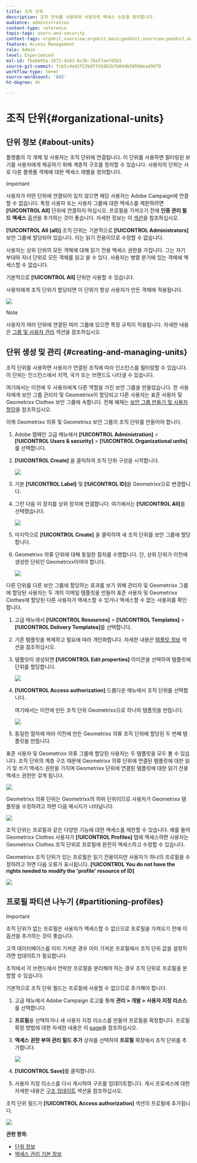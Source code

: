 ```yaml
---
title: 조직 단위
description: 조직 단위를 사용하여 사용자의 액세스 수준을 정의합니다.
audience: administration
content-type: reference
topic-tags: users-and-security
context-tags: orgUnit,overview;orgUnit,main;geoUnit,overview;geoUnit,main
feature: Access Management
role: Admin
level: Experienced
exl-id: fbab695a-2672-4183-8c3b-78af7aefd5b1
source-git-commit: fcb5c4a92f23bdffd1082b7b044b5859dead9d70
workflow-type: tm+mt
source-wordcount: '842'
ht-degree: 4%

---
```


# 조직 단위{#organizational-units}

## 단위 정보 {#about-units}

플랫폼의 각 개체 및 사용자는 조직 단위에 연결됩니다. 이 단위를 사용하면 필터링된 보기를 사용자에게 제공하기 위해 계층적 구조를 정의할 수 있습니다. 사용자의 단위는 서로 다른 플랫폼 객체에 대한 액세스 레벨을 정의합니다.

>[!IMPORTANT]
>
>사용자가 어떤 단위에 연결되어 있지 않으면 해당 사용자는 Adobe Campaign에 연결할 수 없습니다. 특정 사용자 또는 사용자 그룹에 대한 액세스를 제한하려면 **[!UICONTROL All]** 단위에 연결하지 마십시오. 프로필을 가져오기 전에 **인증 관리 필드 액세스** 옵션을 추가하는 것이 좋습니다. 자세한 정보는 이 [섹션](../../administration/using/organizational-units.md#partitioning-profiles)을 참조하십시오.
>
>**[!UICONTROL All (all)]** 조직 단위는 기본적으로 **[!UICONTROL Administrators]** 보안 그룹에 할당되어 있습니다. 이는 읽기 전용이므로 수정할 수 없습니다.

사용자는 상위 단위의 모든 객체에 대해 읽기 전용 액세스 권한을 가집니다. 그는 자기 부대와 자녀 단위로 모든 객체를 읽고 쓸 수 있다. 사용자는 병렬 분기에 있는 객체에 액세스할 수 없습니다.

기본적으로 **[!UICONTROL All]** 단위만 사용할 수 있습니다.

사용자에게 조직 단위가 할당되면 이 단위가 항상 사용자가 만든 객체에 적용됩니다.

![](assets/user_management_2.png)

>[!NOTE]
>
>사용자가 여러 단위에 연결된 여러 그룹에 있으면 특정 규칙이 적용됩니다. 자세한 내용은 [그룹 및 사용자 관리](../../administration/using/managing-groups-and-users.md) 섹션을 참조하십시오.

## 단위 생성 및 관리 {#creating-and-managing-units}

조직 단위를 사용하면 사용자가 연결된 조직에 따라 인스턴스를 필터링할 수 있습니다. 이 단위는 인스턴스에서 지역, 국가 또는 브랜드도 나타낼 수 있습니다.

여기에서는 이전에 두 사용자에게 다른 역할을 가진 보안 그룹을 만들었습니다. 한 사용자에게 보안 그룹 관리자 및 Geometrixx이 할당되고 다른 사용자는 표준 사용자 및 Geometrixx Clothes 보안 그룹에 속합니다. 전체 예제는 [보안 그룹 만들기 및 사용자 할당](../../administration/using/managing-groups-and-users.md#creating-a-security-group-and-assigning-users)을 참조하십시오.

이제 Geometrixx 의류 및 Geometrixx 보안 그룹의 조직 단위를 만들어야 합니다.

1. Adobe 캠페인 고급 메뉴에서 **[!UICONTROL Administration]** > **[!UICONTROL Users & security]** > **[!UICONTROL Organizational units]**&#x200B;를 선택합니다.
1. **[!UICONTROL Create]** 을 클릭하여 조직 단위 구성을 시작합니다.

   ![](assets/manage_units_1.png)

1. 기본 **[!UICONTROL Label]** 및 **[!UICONTROL ID]**&#x200B;을 Geometrixx으로 변경합니다.
1. 그런 다음 이 장치를 상위 장치에 연결합니다. 여기에서는 **[!UICONTROL All]**&#x200B;을 선택했습니다.

   ![](assets/manage_units_2.png)

1. 마지막으로 **[!UICONTROL Create]** 을 클릭하여 새 조직 단위를 보안 그룹에 할당합니다.
1. Geometrixx 의류 단위에 대해 동일한 절차를 수행합니다. 단, 상위 단위가 이전에 생성한 단위인 Geometrixx이어야 합니다.

   ![](assets/manage_units_3.png)

다른 단위를 다른 보안 그룹에 할당하는 효과를 보기 위해 관리자 및 Geometrixx 그룹에 할당된 사용자는 두 개의 이메일 템플릿을 만들어 표준 사용자 및 Geometrixx Clothes에 할당된 다른 사용자가 액세스할 수 있거나 액세스할 수 없는 사용자를 확인합니다.

1. 고급 메뉴에서 **[!UICONTROL Resources]** > **[!UICONTROL Templates]** > **[!UICONTROL Delivery Templates]**&#x200B;를 선택합니다.
1. 기존 템플릿을 복제하고 필요에 따라 개인화합니다. 자세한 내용은 [템플릿 정보](../../start/using/marketing-activity-templates.md) 섹션을 참조하십시오.
1. 템플릿이 생성되면 **[!UICONTROL Edit properties]** 아이콘을 선택하여 템플릿에 단위를 할당합니다.

   ![](assets/manage_units_6.png)

1. **[!UICONTROL Access authorization]** 드롭다운 메뉴에서 조직 단위를 선택합니다.

   여기에서는 이전에 만든 조직 단위 Geometrixx으로 하나의 템플릿을 만듭니다.

   ![](assets/manage_units_5.png)

1. 동일한 절차에 따라 이전에 만든 Geometrixx 의류 조직 단위에 할당된 두 번째 템플릿을 만듭니다.

표준 사용자 및 Geometrixx 의류 그룹에 할당된 사용자는 두 템플릿을 모두 볼 수 있습니다. 조직 단위의 계층 구조 때문에 Geometrixx 의류 단위에 연결된 템플릿에 대한 읽기 및 쓰기 액세스 권한을 가지며 Geometrixx 단위에 연결된 템플릿에 대한 읽기 전용 액세스 권한만 갖게 됩니다.

![](assets/manage_units_7.png)

Geometrixx 의류 단위는 Geometrixx의 하위 단위이므로 사용자가 Geometrixx 템플릿을 수정하려고 하면 다음 메시지가 나타납니다.

![](assets/manage_units_8.png)

조직 단위는 프로필과 같은 다양한 기능에 대한 액세스를 제한할 수 있습니다. 예를 들어 Geometrixx Clothes 사용자가 **[!UICONTROL Profiles]** 탭에 액세스하면 사용자는 Geometrixx Clothes 조직 단위로 프로필에 완전히 액세스하고 수정할 수 있습니다.

Geometrixx 조직 단위가 있는 프로필은 읽기 전용이지만 사용자가 하나의 프로필을 수정하려고 하면 다음 오류가 표시됩니다. **[!UICONTROL You do not have the rights needed to modify the 'profile' resource of ID]**

![](assets/manage_units_10.png)

## 프로필 파티션 나누기 {#partitioning-profiles}

>[!IMPORTANT]
>
>조직 단위가 없는 프로필은 사용자가 액세스할 수 없으므로 프로필을 가져오기 전에 이 옵션을 추가하는 것이 좋습니다.
>
>고객 데이터베이스를 이미 가져온 경우 이미 가져온 프로필에서 조직 단위 값을 설정하려면 업데이트가 필요합니다.

조직에서 각 브랜드에서 연락한 프로필을 분리해야 하는 경우 조직 단위로 프로필을 분할할 수 있습니다.

기본적으로 조직 단위 필드는 프로필에 사용할 수 없으므로 추가해야 합니다.

1. 고급 메뉴에서 Adobe Campaign 로고를 통해 **관리 > 개발 > 사용자 지정 리소스**&#x200B;를 선택합니다.
1. **프로필**&#x200B;을 선택하거나 새 사용자 지정 리소스를 만들어 프로필을 확장합니다. 프로필 확장 방법에 대한 자세한 내용은 이 [page](../../developing/using/extending-the-profile-resource-with-a-new-field.md#step-1--extend-the-profile-resource)을 참조하십시오.
1. **액세스 권한 부여 관리 필드 추가** 상자를 선택하여 **프로필** 확장에서 조직 단위를 추가합니다.

   ![](assets/user_management_9.png)

1. **[!UICONTROL Save]**&#x200B;를 클릭합니다.
1. 사용자 지정 리소스를 다시 게시하여 구조를 업데이트합니다. 게시 프로세스에 대한 자세한 내용은 [구조 업데이트](../../developing/using/updating-the-database-structure.md) 섹션을 참조하십시오.

조직 단위 필드가 **[!UICONTROL Access authorization]** 섹션의 프로필에 추가됩니다.

![](assets/user_management_10.png)

**관련 항목**:

* [단위 정보](../../administration/using/organizational-units.md#about-units)
* [액세스 관리 기본 정보](../../administration/using/about-access-management.md)
